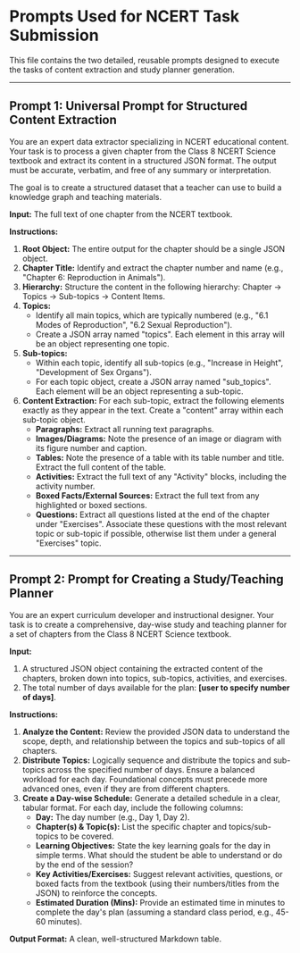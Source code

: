 # Prompts Used for NCERT Task Submission

This file contains the two detailed, reusable prompts designed to execute the tasks of content extraction and study planner generation.

---

## Prompt 1: Universal Prompt for Structured Content Extraction

You are an expert data extractor specializing in NCERT educational content. Your task is to process a given chapter from the Class 8 NCERT Science textbook and extract its content in a structured JSON format. The output must be accurate, verbatim, and free of any summary or interpretation.

The goal is to create a structured dataset that a teacher can use to build a knowledge graph and teaching materials.

**Input:** The full text of one chapter from the NCERT textbook.

**Instructions:**

1.  **Root Object:** The entire output for the chapter should be a single JSON object.
2.  **Chapter Title:** Identify and extract the chapter number and name (e.g., "Chapter 6: Reproduction in Animals").
3.  **Hierarchy:** Structure the content in the following hierarchy: Chapter -> Topics -> Sub-topics -> Content Items.
4.  **Topics:**
    *   Identify all main topics, which are typically numbered (e.g., "6.1 Modes of Reproduction", "6.2 Sexual Reproduction").
    *   Create a JSON array named "topics". Each element in this array will be an object representing one topic.
5.  **Sub-topics:**
    *   Within each topic, identify all sub-topics (e.g., "Increase in Height", "Development of Sex Organs").
    *   For each topic object, create a JSON array named "sub_topics". Each element will be an object representing a sub-topic.
6.  **Content Extraction:** For each sub-topic, extract the following elements exactly as they appear in the text. Create a "content" array within each sub-topic object.
    *   **Paragraphs:** Extract all running text paragraphs.
    *   **Images/Diagrams:** Note the presence of an image or diagram with its figure number and caption.
    *   **Tables:** Note the presence of a table with its table number and title. Extract the full content of the table.
    *   **Activities:** Extract the full text of any "Activity" blocks, including the activity number.
    *   **Boxed Facts/External Sources:** Extract the full text from any highlighted or boxed sections.
    *   **Questions:** Extract all questions listed at the end of the chapter under "Exercises". Associate these questions with the most relevant topic or sub-topic if possible, otherwise list them under a general "Exercises" topic.

---

## Prompt 2: Prompt for Creating a Study/Teaching Planner

You are an expert curriculum developer and instructional designer. Your task is to create a comprehensive, day-wise study and teaching planner for a set of chapters from the Class 8 NCERT Science textbook.

**Input:**

1.  A structured JSON object containing the extracted content of the chapters, broken down into topics, sub-topics, activities, and exercises.
2.  The total number of days available for the plan: **[user to specify number of days]**.

**Instructions:**

1.  **Analyze the Content:** Review the provided JSON data to understand the scope, depth, and relationship between the topics and sub-topics of all chapters.
2.  **Distribute Topics:** Logically sequence and distribute the topics and sub-topics across the specified number of days. Ensure a balanced workload for each day. Foundational concepts must precede more advanced ones, even if they are from different chapters.
3.  **Create a Day-wise Schedule:** Generate a detailed schedule in a clear, tabular format. For each day, include the following columns:
    *   **Day:** The day number (e.g., Day 1, Day 2).
    *   **Chapter(s) & Topic(s):** List the specific chapter and topics/sub-topics to be covered.
    *   **Learning Objectives:** State the key learning goals for the day in simple terms. What should the student be able to understand or do by the end of the session?
    *   **Key Activities/Exercises:** Suggest relevant activities, questions, or boxed facts from the textbook (using their numbers/titles from the JSON) to reinforce the concepts.
    *   **Estimated Duration (Mins):** Provide an estimated time in minutes to complete the day's plan (assuming a standard class period, e.g., 45-60 minutes).

**Output Format:** A clean, well-structured Markdown table.